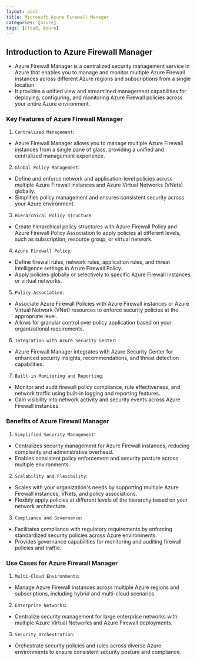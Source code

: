 ```yaml
---
layout: post
title: Microsoft Azure Firewall Manager
categories: [azure]
tags: [Cloud, Azure]
---
```


## Introduction to Azure Firewall Manager
- Azure Firewall Manager is a centralized security management service in Azure that enables you to manage and monitor multiple Azure Firewall instances across different Azure regions and subscriptions from a single location. 
- It provides a unified view and streamlined management capabilities for deploying, configuring, and monitoring Azure Firewall policies across your entire Azure environment. 

### Key Features of Azure Firewall Manager
1. `Centralized Management`:
- Azure Firewall Manager allows you to manage multiple Azure Firewall instances from a single pane of glass, providing a unified and centralized 
management experience.

2. `Global Policy Management`:
- Define and enforce network and application-level policies across multiple Azure Firewall instances and Azure Virtual Networks (VNets) globally.
- Simplifies policy management and ensures consistent security across your Azure environment.

3. `Hierarchical Policy Structure`:
- Create hierarchical policy structures with Azure Firewall Policy and Azure Firewall Policy Association to apply policies at different levels, such as subscription, resource group, or virtual network.

4. `Azure Firewall Policy`:
- Define firewall rules, network rules, application rules, and threat intelligence settings in Azure Firewall Policy.
- Apply policies globally or selectively to specific Azure Firewall instances or virtual networks.

5. `Policy Association`:
- Associate Azure Firewall Policies with Azure Firewall instances or Azure Virtual Network (VNet) resources to enforce security policies at the appropriate level.
- Allows for granular control over policy application based on your organizational requirements.

6. `Integration with Azure Security Center`:
- Azure Firewall Manager integrates with Azure Security Center for enhanced security insights, recommendations, and threat detection capabilities.

7. `Built-in Monitoring and Reporting`:
- Monitor and audit firewall policy compliance, rule effectiveness, and network traffic using built-in logging and reporting features.
- Gain visibility into network activity and security events across Azure Firewall instances.

### Benefits of Azure Firewall Manager
1. `Simplified Security Management`:
- Centralizes security management for Azure Firewall instances, reducing complexity and administrative overhead.
- Enables consistent policy enforcement and security posture across multiple environments.

2. `Scalability and Flexibility`:
- Scales with your organization's needs by supporting multiple Azure Firewall instances, VNets, and policy associations.
- Flexibly apply policies at different levels of the hierarchy based on your network architecture.

3. `Compliance and Governance`:
- Facilitates compliance with regulatory requirements by enforcing standardized security policies across Azure environments.
- Provides governance capabilities for monitoring and auditing firewall policies and traffic.


### Use Cases for Azure Firewall Manager
1. `Multi-Cloud Environments`:
- Manage Azure Firewall instances across multiple Azure regions and subscriptions, including hybrid and multi-cloud scenarios.

2. `Enterprise Networks`:
- Centralize security management for large enterprise networks with multiple Azure Virtual Networks and Azure Firewall deployments.

3. `Security Orchestration`:
- Orchestrate security policies and rules across diverse Azure environments to ensure consistent security posture and compliance.
